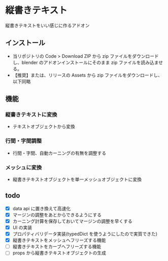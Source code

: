 # 縦書きテキスト

縦書きテキストをいい感じに作るアドオン

## インストール

- 当リポジトリの Code > Download ZIP から zip ファイルをダウンロードし、blender のアドオンインストールにそのまま zip ファイルを読み込ませる。
- 【推奨】または、リリースの Assets から zip ファイルをダウンロードし、以下同略

## 機能

### 縦書きテキストに変換

- テキストオブジェクトから変換

### 行間・字間調整

- 行間・字間、自動カーニングの有無を調整する

### メッシュに変換

- 縦書きテキストオブジェクトを単一メッシュオブジェクトに変換

## todo

- [x] data api に置き換えて高速化
- [x] マージンの調整をあとからできるようにする
- [x] カーニング計算を保存しておいてマージンの調整を早くする
- [x] UI の実装
- [x] プロパティバリデータ実装(typedDict を使うようにしたので実質できた)
- [x] 縦書きテキストをメッシュへフリーズする機能
- [ ] 縦書きテキストをカーブへフリーズする機能
- [ ] props から縦書きテキストオブジェクトの生成

